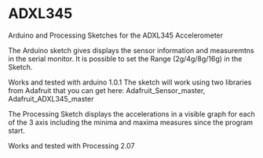 ADXL345
=======

Arduino and Processing Sketches for the ADXL345 Accelerometer

The Arduino sketch gives displays the sensor information and measuremtns in the serial monitor. It is possible to set the Range (2g/4g/8g/16g) in the Sketch. 

Works and tested with arduino 1.0.1
The sketch will work using two libraries from Adafruit that you can get here: Adafruit_Sensor_master, Adafruit_ADXL345_master




The Processing Sketch displays the accelerations in a visible graph for each of the 3 axis including the minima and maxima measures since the program start.

Works and tested with Processing 2.07
